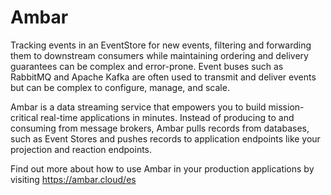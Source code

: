 # Ambar

Tracking events in an EventStore for new events, filtering and forwarding them to downstream consumers while maintaining
ordering and delivery guarantees can be complex and error-prone. Event buses such as RabbitMQ and Apache Kafka are often
used to transmit and deliver events but can be complex to configure, manage, and scale.

Ambar is a data streaming service that empowers you to build mission-critical real-time applications in minutes. Instead 
of producing to and consuming from message brokers, Ambar pulls records from databases, such as Event Stores and pushes 
records to application endpoints like your projection and reaction endpoints.

Find out more about how to use Ambar in your production applications by visiting https://ambar.cloud/es
